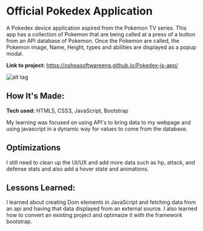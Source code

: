 
# Official Pokedex Application
A Pokedex device application aspired from the Pokemon TV series. This app has a collection of Pokemon that are being called at a press of a button from an API database of Pokemon. Once the Pokemon are called, the Pokemon image, Name, Height, types and abilities are displayed as a popup modal.

**Link to project:** https://osheasoftwareeng.github.io/Pokedex-js-app/

![alt tag](https://imgur.com/ck1tde3.png)

## How It's Made:

**Tech used:** HTML5, CSS3, JavaScript, Bootstrap

My learning was focused on using API's to bring data to my webpage and using javascript in a dynamic way for values to come from the database.

## Optimizations

I still need to clean up the UI/UX and add more data such as hp, attack, and defense stats and also add a hover state and animations. 

## Lessons Learned:

I learned about creating Dom elements in JavaScript and fetching data from an api and having that data displayed from an external source. I also learned how to convert an existing project and optimaize it with the framework bootstrap.
